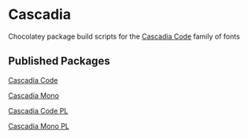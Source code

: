 # Cascadia

Chocolatey package build scripts for the [Cascadia Code](https://github.com/microsoft/cascadia-code/) family of fonts


## Published Packages

[Cascadia Code](https://chocolatey.org/packages/cascadiacode)

[Cascadia Mono](https://chocolatey.org/packages/cascadiamono)

[Cascadia Code PL](https://chocolatey.org/packages/cascadiacodepl)

[Cascadia Mono PL](https://chocolatey.org/packages/cascadiamonopl)
